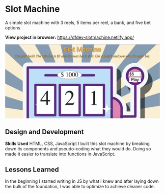 # Slot Machine
A simple slot machine with 3 reels, 5 items per reel, a bank, and five bet options.

**View project in browser:** https://dfdev-slotmachine.netlify.app/

![alt tag](slot.png)

## Design and Development
**Skills Used** HTML, CSS, JavaScript
I built this slot machine by breaking down its components and pseudo-coding what they would do. Doing so made it easier to translate into functions in JavaScript.

## Lessons Learned
In the beginning I started writing in JS by what I knew and after laying down the bulk of the foundation, I was able to optimize to achieve cleaner code. 
